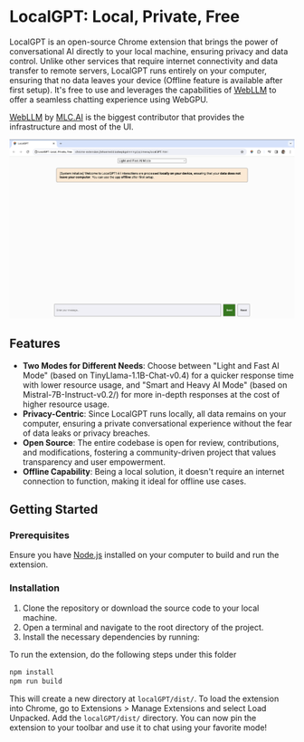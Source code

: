 # LocalGPT: Local, Private, Free

LocalGPT is an open-source Chrome extension that brings the power of conversational AI directly to your local machine, ensuring privacy and data control. Unlike other services that require internet connectivity and data transfer to remote servers, LocalGPT runs entirely on your computer, ensuring that no data leaves your device (Offline feature is available after first setup). It's free to use and leverages the capabilities of [WebLLM](https://github.com/mlc-ai/web-llm) to offer a seamless chatting experience using WebGPU.

[WebLLM](https://github.com/mlc-ai/web-llm) by [MLC.AI](https://mlc.ai/) is the biggest contributor that provides the infrastructure and most of the UI.


![LocalGPT Screenshot](screenshot.png)

## Features

- **Two Modes for Different Needs**: Choose between "Light and Fast AI Mode"  (based on TinyLlama-1.1B-Chat-v0.4)  for a quicker response time with lower resource usage, and "Smart and Heavy AI Mode" (based on Mistral-7B-Instruct-v0.2/) for more in-depth responses at the cost of higher resource usage.
- **Privacy-Centric**: Since LocalGPT runs locally, all data remains on your computer, ensuring a private conversational experience without the fear of data leaks or privacy breaches.
- **Open Source**: The entire codebase is open for review, contributions, and modifications, fostering a community-driven project that values transparency and user empowerment.
- **Offline Capability**: Being a local solution, it doesn't require an internet connection to function, making it ideal for offline use cases.

## Getting Started

### Prerequisites

Ensure you have [Node.js](https://nodejs.org/) installed on your computer to build and run the extension.

### Installation

1. Clone the repository or download the source code to your local machine.
2. Open a terminal and navigate to the root directory of the project.
3. Install the necessary dependencies by running:

To run the extension, do the following steps under this folder

```bash
npm install
npm run build
```

This will create a new directory at `localGPT/dist/`. To load the extension into Chrome, go to Extensions > Manage Extensions and select Load Unpacked. Add the `localGPT/dist/` directory. You can now pin the extension to your toolbar and use it to chat using your favorite mode!
